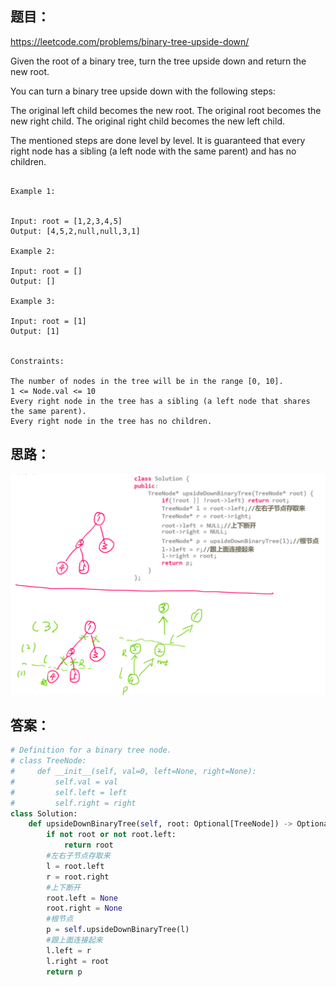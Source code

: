 ## 题目：
https://leetcode.com/problems/binary-tree-upside-down/

Given the root of a binary tree, turn the tree upside down and return the new root.

You can turn a binary tree upside down with the following steps:

The original left child becomes the new root.
The original root becomes the new right child.
The original right child becomes the new left child.

The mentioned steps are done level by level. It is guaranteed that every right node has a sibling (a left node with the same parent) and has no children.

```

Example 1:


Input: root = [1,2,3,4,5]
Output: [4,5,2,null,null,3,1]

Example 2:

Input: root = []
Output: []

Example 3:

Input: root = [1]
Output: [1]
 

Constraints:

The number of nodes in the tree will be in the range [0, 10].
1 <= Node.val <= 10
Every right node in the tree has a sibling (a left node that shares the same parent).
Every right node in the tree has no children.
```
## 思路：

![a](https://github.com/SSRRBB/Leetcode/blob/main/Images/488.png)

## 答案：
```python
# Definition for a binary tree node.
# class TreeNode:
#     def __init__(self, val=0, left=None, right=None):
#         self.val = val
#         self.left = left
#         self.right = right
class Solution:
    def upsideDownBinaryTree(self, root: Optional[TreeNode]) -> Optional[TreeNode]:
        if not root or not root.left:
            return root
        #左右子节点存取来
        l = root.left
        r = root.right
        #上下断开
        root.left = None
        root.right = None
        #根节点
        p = self.upsideDownBinaryTree(l)
        #跟上面连接起来
        l.left = r
        l.right = root
        return p

```
